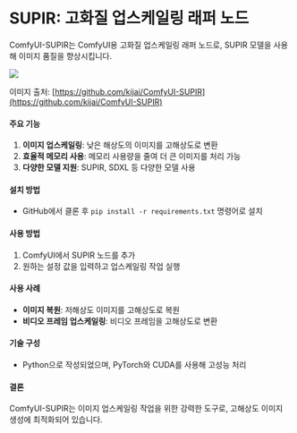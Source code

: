 # SUPIR: 고화질 업스케일링 래퍼 노드

ComfyUI-SUPIR는 ComfyUI용 고화질 업스케일링 래퍼 노드로, SUPIR 모델을 사용해 이미지 품질을 향상시킵니다.

![](https://wikidocs.net/images/page/251851/315762072-65baec3e-cb4a-4eec-8d45-2b08157b1e86.png)

이미지 출처: [https://github.com/kijai/ComfyUI-SUPIR](https://github.com/kijai/ComfyUI-SUPIR)

#### 주요 기능

1. **이미지 업스케일링**: 낮은 해상도의 이미지를 고해상도로 변환
2. **효율적 메모리 사용**: 메모리 사용량을 줄여 더 큰 이미지를 처리 가능
3. **다양한 모델 지원**: SUPIR, SDXL 등 다양한 모델 사용

#### 설치 방법

- GitHub에서 클론 후 `pip install -r requirements.txt` 명령어로 설치

#### 사용 방법

1. ComfyUI에서 SUPIR 노드를 추가
2. 원하는 설정 값을 입력하고 업스케일링 작업 실행

#### 사용 사례

- **이미지 복원**: 저해상도 이미지를 고해상도로 복원
- **비디오 프레임 업스케일링**: 비디오 프레임을 고해상도로 변환

#### 기술 구성

- Python으로 작성되었으며, PyTorch와 CUDA를 사용해 고성능 처리

#### 결론

ComfyUI-SUPIR는 이미지 업스케일링 작업을 위한 강력한 도구로, 고해상도 이미지 생성에 최적화되어 있습니다.